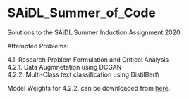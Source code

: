 # SAiDL_Summer_of_Code
Solutions to the SAiDL Summer Induction Assignment 2020.

Attempted Problems:

  4.1. Research Problem Formulation and Critical Analysis\
  4.2.1. Data Augmnetation using DCGAN\
  4.2.2. Multi-Class text classification using DistilBert\
  
Model Weights for 4.2.2. can be downloaded from [here](https://drive.google.com/file/d/1BInJ1bBvYTnGepbwhlFmOEaCd4SqYOds/view?usp=sharing).
